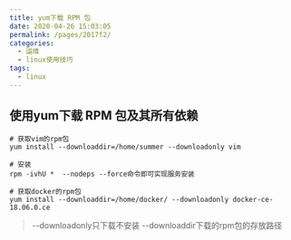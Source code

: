 ```yaml
---
title: yum下载 RPM 包
date: 2020-04-26 15:03:05
permalink: /pages/2017f2/
categories:
  - 运维
  - linux使用技巧
tags:
  - linux
---
```

## 使用yum下载 RPM 包及其所有依赖
```shell
# 获取vim的rpm包
yum install --downloaddir=/home/summer --downloadonly vim

# 安装
rpm -ivhU *  --nodeps --force命令即可实现服务安装

# 获取docker的rpm包
yum install --downloaddir=/home/docker/ --downloadonly docker-ce-18.06.0.ce
```
>--downloadonly只下载不安装
>--downloaddir下载的rpm包的存放路径